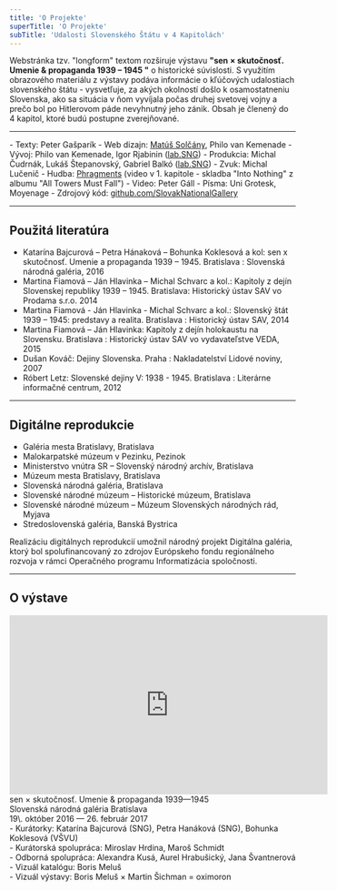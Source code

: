 ```yaml
---
title: 'O Projekte'
superTitle: 'O Projekte'
subTitle: 'Udalosti Slovenského Štátu v 4 Kapitolách'
---
```


<span class="drop-cap">W</span>ebstránka tzv. "longform" textom rozširuje výstavu **"sen × skutočnosť. Umenie & propaganda 1939 – 1945 "** o historické súvislosti. S využitím obrazového materiálu z výstavy podáva informácie o kľúčových udalostiach slovenského štátu - vysvetľuje, za akých okolností došlo k osamostatneniu Slovenska, ako sa situácia v ňom vyvíjala počas druhej svetovej vojny a prečo bol po Hitlerovom páde nevyhnutný jeho zánik. Obsah je členený do 4 kapitol, ktoré budú postupne zverejňované.

<hr>

<div class="blank-list" markdown="1">
- Texty: Peter Gašparík
- Web dizajn: <a href="http://www.solcany.eu/">Matúš Solčány</a>, Philo van Kemenade
- Vývoj: Philo van Kemenade, Igor Rjabinin (<a href="http://lab.sng.sk">lab.SNG</a>)
- Produkcia: Michal Čudrnák, Lukáš Štepanovský, Gabriel Balkó (<a href="http://lab.sng.sk">lab.SNG</a>)
- Zvuk: Michal Lučenič
- Hudba: <a href="https://phragments.bandcamp.com/">Phragments</a> (video v 1. kapitole - skladba "Into Nothing" z albumu "All Towers Must Fall")
- Video: Peter Gáll
- Písma: Uni Grotesk, Moyenage
- Zdrojový kód: <a href="https://github.com/SlovakNationalGallery/senxskutocnost.sng.sk">github.com/SlovakNationalGallery</a>
</div>

<hr>

## Použitá literatúra
* Katarína Bajcurová – Petra Hánaková – Bohunka Koklesová a kol: sen x skutočnosť. Umenie a propaganda 1939 – 1945. Bratislava : Slovenská národná galéria, 2016 
* Martina Fiamová – Ján Hlavinka – Michal Schvarc a kol.: Kapitoly z dejín Slovenskej republiky 1939 – 1945. Bratislava: Historický ústav SAV vo Prodama s.r.o. 2014
* Martina Fiamová - Ján Hlavinka - Michal Schvarc a kol.: Slovenský štát 1939 – 1945: predstavy a realita. Bratislava : Historický ústav SAV, 2014
* Martina Fiamová – Ján Hlavinka: Kapitoly z dejín holokaustu na Slovensku. Bratislava : Historický ústav SAV vo vydavateľstve VEDA, 2015
* Dušan Kováč: Dejiny Slovenska. Praha : Nakladatelství Lidové noviny, 2007 
* Róbert Letz: Slovenské dejiny V: 1938 - 1945. Bratislava : Literárne informačné centrum, 2012

<hr>

## Digitálne reprodukcie

* Galéria mesta Bratislavy, Bratislava <br>
* Malokarpatské múzeum v Pezinku, Pezinok <br>
* Ministerstvo vnútra SR – Slovenský národný archív, Bratislava <br>
* Múzeum mesta Bratislavy, Bratislava <br>
* Slovenská národná galéria, Bratislava <br>
* Slovenské národné múzeum – Historické múzeum, Bratislava <br>
* Slovenské národné múzeum – Múzeum Slovenských národných rád, Myjava <br>
* Stredoslovenská galéria, Banská Bystrica <br>
 
Realizáciu digitálnych reprodukcií umožnil národný projekt Digitálna galéria, ktorý bol spolufinancovaný zo zdrojov Európskeho fondu regionálneho rozvoja v rámci Operačného programu Informatizácia spoločnosti.

<hr>

## O výstave

<iframe width="560" height="315" src="https://www.youtube.com/embed/XDqNJbLbIdY" frameborder="0" allowfullscreen></iframe>
<br>
sen × skutočnosť. Umenie & propaganda 1939—1945 <br>
Slovenská národná galéria Bratislava <br>
19\. október 2016 — 26. február 2017 <br>

<div class="blank-list" markdown='1'>
- Kurátorky: Katarína Bajcurová (SNG), Petra Hanáková (SNG), Bohunka Koklesová (VŠVU) <br>
- Kurátorská spolupráca: Miroslav Hrdina, Maroš Schmidt <br>
- Odborná spolupráca: Alexandra Kusá, Aurel Hrabušický, Jana Švantnerová <br>
- Vizuál katalógu: Boris Meluš <br>
- Vizuál výstavy: Boris Meluš × Martin Šichman = oximoron <br>
</div>